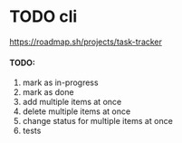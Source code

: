 # TODO cli
https://roadmap.sh/projects/task-tracker

#### TODO:
1. mark as in-progress
1. mark as done
1. add multiple items at once
1. delete multiple items at once
1. change status for multiple items at once
1. tests